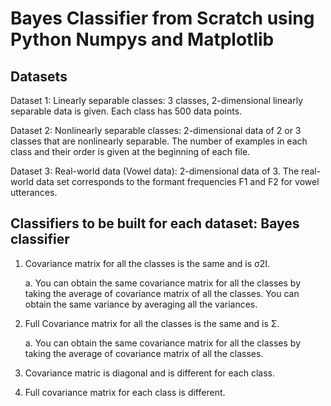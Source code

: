 # Bayes Classifier from Scratch using Python Numpys and Matplotlib

## Datasets

Dataset 1: Linearly separable classes: 3 classes, 2-dimensional linearly separable data is
given. Each class has 500 data points.

Dataset 2: Nonlinearly separable classes: 2-dimensional data of 2 or 3 classes that are
nonlinearly separable. The number of examples in each class and their order is given at the
beginning of each file.

Dataset 3: Real-world data (Vowel data): 2-dimensional data of 3. The real-world data set
corresponds to the formant frequencies F1 and F2 for vowel utterances.

## Classifiers to be built for each dataset: Bayes classifier

1. Covariance matrix for all the classes is the same and is σ2I.
   
    a. You can obtain the same covariance matrix for all the classes by taking the average of
    covariance matrix of all the classes. You can obtain the same variance by averaging all
    the variances.
   
2. Full Covariance matrix for all the classes is the same and is Σ.
   
    a. You can obtain the same covariance matrix for all the classes by taking the average of
    covariance matrix of all the classes.
   
3. Covariance matric is diagonal and is different for each class.
 
4. Full covariance matrix for each class is different.
